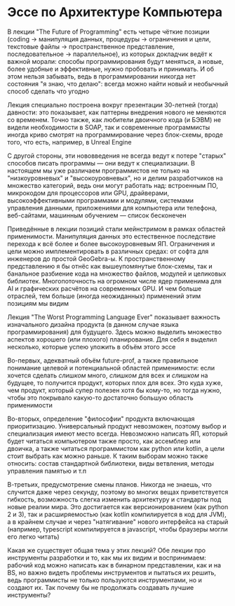 # Эссе по Архитектуре Компьютера

В лекции "The Future of Programming" есть четыре чёткие позиции (coding -> манипуляция данных, процедуры -> ограничения и цели, текстовые файлы -> пространственное представление, последовательное -> параллельное), из которых докладчик ведёт к важной морали: способы программирования будут меняться, а новые, более удобные и эффективные, нужно пробовать и принимать. И об этом нельзя забывать, ведь в программировании никогда нет состояния "я знаю, что делаю": всегда можно найти новый и необычный способ сделать что угодно

Лекция специально построена вокруг презентации 30-летней (тогда) давности: это показывает, как паттерны внедрения нового не меняются со временем. Точно также, как любители двоичного кода (и БЭВМ) не видели необходимости в SOAP, так и современные программисты иногда криво смотрят на программирование через блок-схемы, вроде того, что есть, например, в Unreal Engine 

С другой стороны, эти нововведения не всегда ведут к потере "старых" способов писать программы — они ведут к специализации. В настоящем мы уже различаем программистов не только на "низкоуровневых" и "высокоуровневых", но и делим разработчиков на множество категорий, ведь они могут работать над: встроенным ПО, микрокодом для процессоров или GPU, драйверами, высокоэффективными программами и модулями, системами управления данными, приложениями для компьютера или телефона, веб-сайтами, машинным обучением — список бесконечен

Приведённые в лекции позиций стали мейнстримом в рамках областей применимости. Манипуляция данных это естественное последствие перехода к всё более и более высокоуровневым ЯП. Ограничения и цели можно имплементировать в различных средах: от софта для инженеров до простой GeoGebra-ы. К пространственному представлению я бы отнёс как вышеупомянутые блок-схемы, так и банальное разбиение кода на множество файлов, модулей и целиковых библиотек. Многопоточность на огромном числе ядер применима для AI и графических расчётов на современных GPU. И чем больше отраслей, тем больше (иногда неожиданных) применений этим позициям мы видим

Лекция "The Worst Programming Language Ever" показывает важность изначального дизайна продукта (в данном случае языка программирования) для будущего. Здесь можно выделить множество аспектов хорошего (или плохого) планирования. Для себя я выделил несколько, которые успею уложить в объём этого эссе

Во-первых, адекватный объём future-prof, а также правильное понимание целевой и потенциальной областей применимости: если хочется сделать *слишком* много, *слишком* для всех и *слишком* на будущее, то получится продукт, которых плох для всех. Это куда хуже, чем продукт, который супер полезен хотя бы кому-то, но тогда нужно, чтобы это покрывало какую-то достаточно большую область применимости

Во-вторых, определение "философии" продукта включающая приоритизацию. Универсальный продукт невозможен, поэтому выбор и специализация имеют место всегда. Невозможно написать ЯП, который будет читаться компьютером также просто, как ассемблер или двоичка, а также читаться программистом как python или kotlin, а цели стоит выбрать как можно раньше. К таким выборам можно также относить: состав стандартной библиотеки, виды ветвления, методы управления памятью и т.п

В-третьих, предусмотрение смены планов. Никогда не знаешь, что случится даже через секунду, поэтому во многих вещах приветствуется гибкость, возможность слегка изменить архитектуру и стандарты под новые реалии мира. Это достигается как версионированием (как python 2 и 3), так и расширяемостью (как kotlin компилируется в код для JVM), а в крайнем случае и через "натягивание" нового интерфейса на старый (например, typescript компилируется в javascript, чтобы браузеры могли его легко читать)

Какая же существует общая тема у этих лекций? Обе лекции про инструменты разработки и то, как мы их видим и воспринимаем: рабочий код можно написать как в бинарном представлении, как и на BS, но важно видеть проблемы инструментов и пытаться их решить, ведь программисты не только пользуются инструментами, но и создают их. Так почему бы не продолжать создавать лучшие инструменты?
